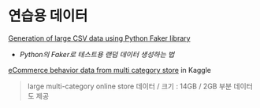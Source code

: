 # 연습용 데이터

[Generation of large CSV data using Python Faker library](https://towardsdatascience.com/generation-of-large-csv-data-using-python-faker-8cfcbedca7a7)  
  -  _Python의 Faker로 테스트용 랜덤 데이터 생성하는 법_

[eCommerce behavior data from multi category store](https://www.kaggle.com/mkechinov/ecommerce-behavior-data-from-multi-category-store) in Kaggle

> large multi-category online store 데이터 / 크기 : 14GB / 2GB 부분 데이터도 제공



